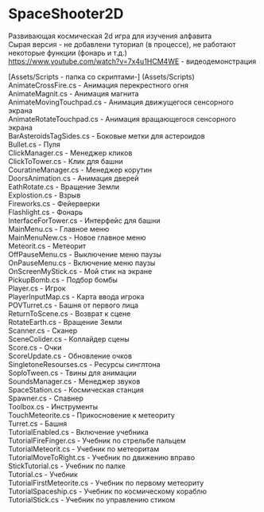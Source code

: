 # SpaceShooter2D
Развивающая космическая 2d игра для изучения алфавита  
Сырая версия - не добавлени туториал (в процессе), не работают некоторые функции (фонарь и т.д.)   
https://www.youtube.com/watch?v=7x4u1HCM4WE - видеодемонстрация  


[Assets/Scripts - папка со скриптами-] (Assets/Scripts)                                         
AnimateCrossFire.cs - Анимация перекрестного огня                          
AnimateMagnit.cs - Анимация магнита                                        
AnimateMovingTouchpad.cs - Анимация движущегося сенсорного экрана          
AnimateRotateTouchpad.cs - Анимация вращающегося сенсорного экрана         
BarAsteroidsTagSides.cs - Боковые метки для астероидов                     
Bullet.cs - Пуля                                                           
ClickManager.cs - Менеджер кликов                                          
ClickToTower.cs - Клик для башни                                           
CouratineManager.cs - Менеджер корутин                                     
DoorsAnimation.cs - Анимация дверей                                        
EathRotate.cs - Вращение Земли                                             
Explostion.cs - Взрыв                                                      
Fireworks.cs - Фейерверки                                                  
Flashlight.cs - Фонарь                                                     
InterfaceForTower.cs - Интерфейс для башни                                 
MainMenu.cs - Главное меню                                                 
MainMenuNew.cs - Новое главное меню                                        
Meteorit.cs - Метеорит                                                     
OffPauseMenu.cs - Выключение меню паузы                                    
OnPauseMenu.cs - Включение меню паузы                                      
OnScreenMyStick.cs - Мой стик на экране                                    
PickupBomb.cs - Подбор бомбы                                               
Player.cs - Игрок                                                          
PlayerInputMap.cs - Карта ввода игрока                                     
POVTurret.cs - Башня от первого лица                                       
ReturnToScene.cs - Возврат к сцене                                         
RotateEarth.cs - Вращение Земли                                            
Scanner.cs - Сканер                                                        
SceneColider.cs - Коллайдер сцены                                          
Score.cs - Очки                                                            
ScoreUpdate.cs - Обновление очков                                          
SingletoneResourses.cs - Ресурсы синглтона                                 
SoploTween.cs - Твины для анимации                                         
SoundsManager.cs - Менеджер звуков                                         
SpaceStation.cs - Космическая станция                                      
Spawner.cs - Спавнер                                                       
Toolbox.cs - Инструменты                                                   
TouchMeteorite.cs - Прикосновение к метеориту                              
Turret.cs - Башня                                                          
TutorialEnabled.cs - Включение учебника                                    
TutorialFireFinger.cs - Учебник по стрельбе пальцем                        
TutorialMeteorit.cs - Учебник по метеоритам                                
TutorialMoveToRight.cs - Учебник по движению вправо                        
StickTutorial.cs - Учебник по палке                                        
Tutorial.cs - Учебник                                                      
TutorialFirstMeteorite.cs - Учебник по первому метеориту                   
TutorialSpaceship.cs - Учебник по космическому кораблю                     
TutorialStick.cs - Учебник по управлению стиком                            
